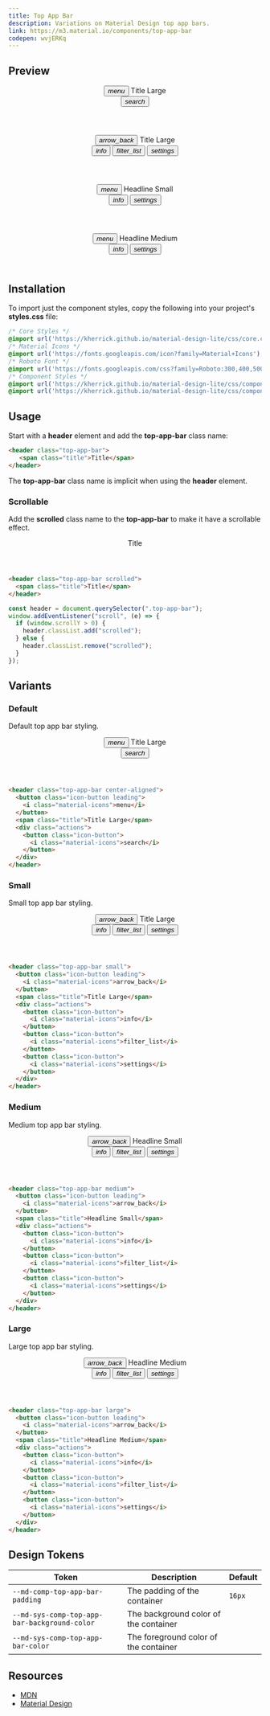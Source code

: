 ```yaml
---
title: Top App Bar
description: Variations on Material Design top app bars.
link: https://m3.material.io/components/top-app-bar
codepen: wvjERKq
---
```


## Preview

<div class="preview">
<header class="top-app-bar center-aligned" style="min-width: 400px">
  <button class="icon-button leading">
    <i class="material-icons">menu</i>
  </button>
  <span class="title">Title Large</span>
  <div class="actions">
    <button class="icon-button">
      <i class="material-icons">search</i>
    </button>
  </div>
</header>
<header class="top-app-bar small" style="min-width: 400px">
  <button class="icon-button leading">
    <i class="material-icons">arrow_back</i>
  </button>
  <span class="title">Title Large</span>
  <div class="actions">
    <button class="icon-button">
      <i class="material-icons">info</i>
    </button>
    <button class="icon-button">
      <i class="material-icons">filter_list</i>
    </button>
    <button class="icon-button">
      <i class="material-icons">settings</i>
    </button>
  </div>
</header>
<header class="top-app-bar medium" style="min-width: 400px">
  <button class="icon-button leading">
    <i class="material-icons">menu</i>
  </button>
  <span class="title">Headline Small</span>
  <div class="actions">
    <button class="icon-button">
      <i class="material-icons">info</i>
    </button>
    <button class="icon-button">
      <i class="material-icons">settings</i>
    </button>
  </div>
</header>
<header class="top-app-bar large" style="min-width: 400px">
  <button class="icon-button leading">
    <i class="material-icons">menu</i>
  </button>
  <span class="title">Headline Medium</span>
  <div class="actions">
    <button class="icon-button">
      <i class="material-icons">info</i>
    </button>
    <button class="icon-button">
      <i class="material-icons">settings</i>
    </button>
  </div>
</header>
</div>

## Installation

To import just the component styles, copy the following into your project's **styles.css** file:

```css
/* Core Styles */
@import url('https://kherrick.github.io/material-design-lite/css/core.css');
/* Material Icons */
@import url('https://fonts.googleapis.com/icon?family=Material+Icons');
/* Roboto Font */
@import url('https://fonts.googleapis.com/css?family=Roboto:300,400,500,700&amp;display=swap');
/* Component Styles */
@import url('https://kherrick.github.io/material-design-lite/css/components/list/style.css');
@import url('https://kherrick.github.io/material-design-lite/css/components/top-app-bar/style.css');
```

## Usage

Start with a **header** element and add the **top-app-bar** class name:

```html
<header class="top-app-bar">
   <span class="title">Title</span>
</header>
```

The **top-app-bar** class name is implicit when using the **header** element.

### Scrollable

Add the **scrolled** class name to the **top-app-bar** to make it have a scrollable effect.

<div class="preview">
  <header class="top-app-bar scrolled" style="min-width: 400px">
    <span class="title">Title</span>
  </header>
</div>

```html
<header class="top-app-bar scrolled">
  <span class="title">Title</span>
</header>
```

```js
const header = document.querySelector(".top-app-bar");
window.addEventListener("scroll", (e) => {
  if (window.scrollY > 0) {
    header.classList.add("scrolled");
  } else {
    header.classList.remove("scrolled");
  }
});
```

## Variants

### Default

Default top app bar styling.

<div class="preview">
  <header class="top-app-bar center-aligned" style="min-width: 400px">
    <button class="icon-button leading">
      <i class="material-icons">menu</i>
    </button>
    <span class="title">Title Large</span>
    <div class="actions">
      <button class="icon-button">
        <i class="material-icons">search</i>
      </button>
    </div>
  </header>
</div>

```html
<header class="top-app-bar center-aligned">
  <button class="icon-button leading">
    <i class="material-icons">menu</i>
  </button>
  <span class="title">Title Large</span>
  <div class="actions">
    <button class="icon-button">
      <i class="material-icons">search</i>
    </button>
  </div>
</header>
```

### Small

Small top app bar styling.

<div class="preview">
  <header class="top-app-bar small" style="min-width: 400px">
    <button class="icon-button leading">
      <i class="material-icons">arrow_back</i>
    </button>
    <span class="title">Title Large</span>
    <div class="actions">
      <button class="icon-button">
        <i class="material-icons">info</i>
      </button>
      <button class="icon-button">
        <i class="material-icons">filter_list</i>
      </button>
      <button class="icon-button">
        <i class="material-icons">settings</i>
      </button>
    </div>
  </header>
</div>

```html
<header class="top-app-bar small">
  <button class="icon-button leading">
    <i class="material-icons">arrow_back</i>
  </button>
  <span class="title">Title Large</span>
  <div class="actions">
    <button class="icon-button">
      <i class="material-icons">info</i>
    </button>
    <button class="icon-button">
      <i class="material-icons">filter_list</i>
    </button>
    <button class="icon-button">
      <i class="material-icons">settings</i>
    </button>
  </div>
</header>
```

### Medium

Medium top app bar styling.

<div class="preview">
  <header class="top-app-bar medium" style="min-width: 400px">
    <button class="icon-button leading">
      <i class="material-icons">arrow_back</i>
    </button>
    <span class="title">Headline Small</span>
    <div class="actions">
      <button class="icon-button">
        <i class="material-icons">info</i>
      </button>
      <button class="icon-button">
        <i class="material-icons">filter_list</i>
      </button>
      <button class="icon-button">
        <i class="material-icons">settings</i>
      </button>
    </div>
  </header>
</div>

```html
<header class="top-app-bar medium">
  <button class="icon-button leading">
    <i class="material-icons">arrow_back</i>
  </button>
  <span class="title">Headline Small</span>
  <div class="actions">
    <button class="icon-button">
      <i class="material-icons">info</i>
    </button>
    <button class="icon-button">
      <i class="material-icons">filter_list</i>
    </button>
    <button class="icon-button">
      <i class="material-icons">settings</i>
    </button>
  </div>
</header>
```

### Large

Large top app bar styling.

<div class="preview">
  <header class="top-app-bar large" style="min-width: 400px">
    <button class="icon-button leading">
      <i class="material-icons">arrow_back</i>
    </button>
    <span class="title">Headline Medium</span>
    <div class="actions">
      <button class="icon-button">
        <i class="material-icons">info</i>
      </button>
      <button class="icon-button">
        <i class="material-icons">filter_list</i>
      </button>
      <button class="icon-button">
        <i class="material-icons">settings</i>
      </button>
    </div>
  </header>
</div>

```html
<header class="top-app-bar large">
  <button class="icon-button leading">
    <i class="material-icons">arrow_back</i>
  </button>
  <span class="title">Headline Medium</span>
  <div class="actions">
    <button class="icon-button">
      <i class="material-icons">info</i>
    </button>
    <button class="icon-button">
      <i class="material-icons">filter_list</i>
    </button>
    <button class="icon-button">
      <i class="material-icons">settings</i>
    </button>
  </div>
</header>
```

## Design Tokens

| Token                                | Description                    | Default |
|--------------------------------------|--------------------------------|---------|
| `--md-comp-top-app-bar-padding` | The padding of the container | `16px` |
| `--md-sys-comp-top-app-bar-background-color` | The background color of the container | <div class="tooltip token-box color-surface" data-tooltip="--md-sys-color-surface"></div>       |
| `--md-sys-comp-top-app-bar-color`            | The foreground color of the container | <div class="tooltip token-box color-on-surface" data-tooltip="--md-sys-color-on-surface"></div> |

## Resources

- [MDN](https://developer.mozilla.org/en-US/docs/Web/HTML/Element/header)
- [Material Design](https://m3.material.io/components/top-app-bar)
